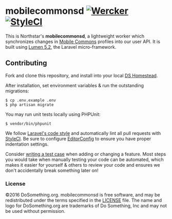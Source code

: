 # mobilecommonsd [![Wercker](https://img.shields.io/wercker/ci/56d705051618a4fe2c0091c5.svg?style=flat-square)](https://app.wercker.com/#applications/56d705051618a4fe2c0091c5) [![StyleCI](https://styleci.io/repos/52885874/shield)](https://styleci.io/repos/52885874)

This is Northstar's __mobilecommonsd__, a lightweight worker which synchronizes changes in
[Mobile Commons](https://mobilecommons.com) profiles into our user API. It is built using
[Lumen 5.2](https://lumen.laravel.com), the Laravel micro-framework.

## Contributing

Fork and clone this repository, and install into your local [DS Homestead](https://github.com/DoSomething/ds-homestead).

After installation, set environment variables & run the outstanding migrations:

    $ cp .env.example .env
    $ php artisan migrate

You may run unit tests locally using PHPUnit:

    $ vendor/bin/phpunit
    
We follow [Laravel's code style](http://laravel.com/docs/5.1/contributions#coding-style) and automatically
lint all pull requests with [StyleCI](https://styleci.io/repos/26884886). Be sure to configure
[EditorConfig](http://editorconfig.org) to ensure you have proper indentation settings.

Consider [writing a test case](http://laravel.com/docs/5.1/testing) when adding or changing a feature.
Most steps you would take when manually testing your code can be automated, which makes it easier for
yourself & others to review your code and ensures we don't accidentally break something later on!


### License
&copy;2016 DoSomething.org. mobilecommonsd is free software, and may be redistributed under the terms specified
in the [LICENSE](https://github.com/DoSomething/northstar-mobilecommonsd/blob/dev/LICENSE) file. The name and logo for
DoSomething.org are trademarks of Do Something, Inc and may not be used without permission.


